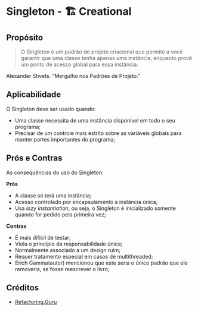 # Singleton - :building_construction: Creational

## Propósito

>O Singleton é um padrão de projeto criacional que permite a você garantir que uma classe tenha apenas uma instância, enquanto provê um ponto de acesso global para essa instância.

Alexander Shvets. “Mergulho nos Padrões de Projeto.”

## Aplicabilidade

O Singleton deve ser usado quando:

- Uma classe necessita de uma instância disponível em todo o seu programa;
- Precisar de um controle mais estrito sobre as variáveis globais para manter partes importantes do programa;

## Prós e Contras

As consequências do uso do Singleton:

**Prós**

- A classe só terá uma instância;
- Acesso controlado por encapsulamento à instância única;
- Usa *lazy instantiation*, ou seja, o Singleton é inicializado somente quando for pedido pela primeira vez;

**Contras**

- É mais difícil de testar;
- Viola o princípio da responsabilidade única;
- Normalmente associado a um design ruim;
- Requer tratamento especial em casos de multithreaded;
- Erich Gamma(autor) mencionou que este seria o único padrão que ele removeria, se fosse reescrever o livro;

## Créditos

- [Refactoring.Guru](https://refactoring.guru/pt-br/design-patterns/singleton)
